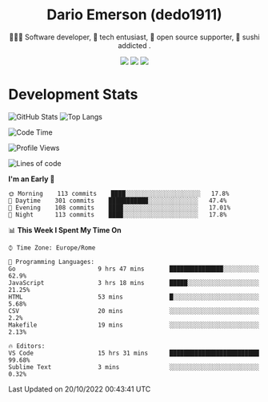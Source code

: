 <div align="center">
  
# Dario Emerson (dedo1911)
👨🏼‍💻 Software developer, 🔧 tech entusiast, 🙌 open source supporter, 🍣 sushi addicted .

[![](https://img.shields.io/badge/-Linkedin-informational?style=for-the-badge&logo=linkedin&logoColor=white&color=2867B2)](http://linkedin.com/in/dedo1911)
[![](https://img.shields.io/badge/-Telegram-informational?style=for-the-badge&logo=telegram&logoColor=white&color=0088cc)](https://t.me/dedo1911)
[![](https://img.shields.io/badge/-Facebook-informational?style=for-the-badge&logo=facebook&logoColor=white&color=3b5998)](https://fb.com/dedo1911)

</div>

# Development Stats

![GitHub Stats](https://github-readme-stats.vercel.app/api?username=dedo1911&hide=&count_private=true&title_color=84cc16&text_color=ffffff&icon_color=84cc16&bg_color=1c1917&hide_border=true&border_radius=0&show_icons=true)
![Top Langs](https://github-readme-stats.vercel.app/api/top-langs/?username=dedo1911&theme=chartreuse-dark&layout=compact)

<!--START_SECTION:waka-->
![Code Time](http://img.shields.io/badge/Code%20Time-1%2C012%20hrs%2020%20mins-blue)

![Profile Views](http://img.shields.io/badge/Profile%20Views-0-blue)

![Lines of code](https://img.shields.io/badge/From%20Hello%20World%20I%27ve%20Written-60%20Thousand%20lines%20of%20code-blue)

**I'm an Early 🐤** 

```text
🌞 Morning    113 commits    ████░░░░░░░░░░░░░░░░░░░░░   17.8% 
🌆 Daytime    301 commits    ███████████░░░░░░░░░░░░░░   47.4% 
🌃 Evening    108 commits    ████░░░░░░░░░░░░░░░░░░░░░   17.01% 
🌙 Night      113 commits    ████░░░░░░░░░░░░░░░░░░░░░   17.8%

```


📊 **This Week I Spent My Time On** 

```text
⌚︎ Time Zone: Europe/Rome

💬 Programming Languages: 
Go                       9 hrs 47 mins       ███████████████░░░░░░░░░░   62.9% 
JavaScript               3 hrs 18 mins       █████░░░░░░░░░░░░░░░░░░░░   21.25% 
HTML                     53 mins             █░░░░░░░░░░░░░░░░░░░░░░░░   5.68% 
CSV                      20 mins             ░░░░░░░░░░░░░░░░░░░░░░░░░   2.2% 
Makefile                 19 mins             ░░░░░░░░░░░░░░░░░░░░░░░░░   2.13%

🔥 Editors: 
VS Code                  15 hrs 31 mins      █████████████████████████   99.68% 
Sublime Text             3 mins              ░░░░░░░░░░░░░░░░░░░░░░░░░   0.32%

```


 Last Updated on 20/10/2022 00:43:41 UTC
<!--END_SECTION:waka-->

<!--
**dedo1911/dedo1911** is a ✨ _special_ ✨ repository because its `README.md` (this file) appears on your GitHub profile.

Here are some ideas to get you started:

- 🔭 I’m currently working on ...
- 🌱 I’m currently learning ...
- 👯 I’m looking to collaborate on ...
- 🤔 I’m looking for help with ...
- 💬 Ask me about ...
- 📫 How to reach me: ...
- 😄 Pronouns: ...
- ⚡ Fun fact: ...
-->

